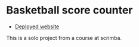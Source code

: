 # Basketball score counter

- [Deployed website](https://beamish-pegasus-271ee6.netlify.app/)

This is a solo project from a course at scrimba.
